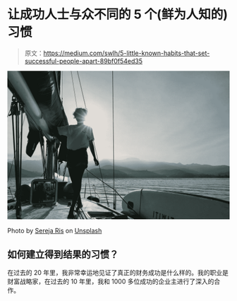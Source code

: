 # 让成功人士与众不同的 5 个(鲜为人知的)习惯

> 原文：<https://medium.com/swlh/5-little-known-habits-that-set-successful-people-apart-89bf0f54ed35>

![](img/5757c5516766604088e5fcec1240ab80.png)

Photo by [Sereja Ris](https://unsplash.com/photos/XS5mxDrurQg?utm_source=unsplash&utm_medium=referral&utm_content=creditCopyText) on [Unsplash](https://unsplash.com/search/photos/sailboat-girl?utm_source=unsplash&utm_medium=referral&utm_content=creditCopyText)

## 如何建立得到结果的习惯？

在过去的 20 年里，我非常幸运地见证了真正的财务成功是什么样的。我的职业是财富战略家，在过去的 10 年里，我和 1000 多位成功的企业主进行了深入的合作。